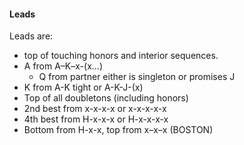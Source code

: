#### Leads
Leads are: 
* top of touching honors and interior sequences.
* A from A–K–x-(x...)
   * Q from partner either is singleton or promises J
* K from A-K tight or A-K-J-(x)
* Top of all doubletons (including honors)
* 2nd best from x-x-x-x or x-x-x-x-x
* 4th best from H-x-x-x or H-x-x-x-x
* Bottom from H-x-x, top from x–x–x (BOSTON)

